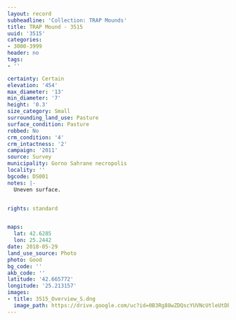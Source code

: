 ```yaml
---
layout: record
subheadline: 'Collection: TRAP Mounds'
title: TRAP Mound - 3515
uuid: '3515'
categories:
- 3000-3999
header: no
tags:
- ''

certainty: Certain
elevation: '454'
max_diameter: '13'
min_diameter: '7'
height: '0.3'
size_category: Small
surrounding_land_use: Pasture
surface_condition: Pasture
robbed: No
crm_condition: '4'
crm_intactness: '2'
campaign: '2011'
source: Survey
municipality: Gorno Sahrane necropolis
locality: ''
bgcode: DS001
notes: |-
  Uneven surface.


rights: standard


maps:
  lat: 42.6285
  lon: 25.2442
date: 2018-05-29
land_use_source: Photo
photo: Good
bg_code: ''
akb_code: ''
latitude: '42.665772'
longitude: '25.213157'
images:
- title: 3515_Overview_S.dng
  image_path: https://drive.google.com/uc?id=0B3Rg88wZDQscYUVNcUtleUtDbm8
---
```

